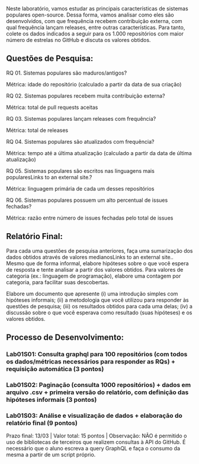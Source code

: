 Neste laboratório, vamos estudar as principais características de sistemas populares open-source. Dessa forma, vamos analisar como eles são desenvolvidos, com que frequência recebem contribuição externa, com qual frequência lançam releases, entre outras características. Para tanto, colete os dados indicados a seguir para os 1.000 repositórios com maior número de estrelas no GitHub e discuta os valores obtidos.

## Questões de Pesquisa:
RQ 01. Sistemas populares são maduros/antigos?

Métrica: idade do repositório (calculado a partir da data de sua criação)

RQ 02. Sistemas populares recebem muita contribuição externa?

Métrica: total de pull requests aceitas

RQ 03. Sistemas populares lançam releases com frequência?

Métrica: total de releases

RQ 04. Sistemas populares são atualizados com frequência?

Métrica: tempo até a última atualização (calculado a partir da data de última atualização)

RQ 05. Sistemas populares são escritos nas linguagens mais popularesLinks to an external site.?

Métrica: linguagem primária de cada um desses repositórios

RQ 06. Sistemas populares possuem um alto percentual de issues fechadas?

Métrica: razão entre número de issues fechadas pelo total de issues

## Relatório Final:
Para cada uma questões de pesquisa anteriores, faça uma sumarização dos dados obtidos através de valores medianosLinks to an external site.. Mesmo que de forma informal, elabore hipóteses sobre o que você espera de resposta e tente analisar a partir dos valores obtidos. Para valores de categoria (ex.: linguagem de programação), elabore uma contagem por categoria, para facilitar suas descobertas. 

Elabore um documento que apresente (i) uma introdução simples com hipóteses informais; (ii) a metodologia que você utilizou para responder às questões de pesquisa; (iii) os resultados obtidos para cada uma delas; (iv) a discussão sobre o que você esperava como resultado (suas hipóteses) e os valores obtidos.  

## Processo de Desenvolvimento:
### Lab01S01: Consulta graphql para 100 repositórios (com todos os dados/métricas necessários para responder as RQs) + requisição automática (3 pontos)

### Lab01S02:  Paginação (consulta 1000 repositórios) + dados em arquivo .csv  + primeira versão do relatório, com definição das hipóteses informais (3 pontos)

### Lab01S03: Análise e visualização de dados + elaboração do relatório final (9 pontos)

Prazo final: 13/03 | Valor total: 15 pontos | Observação: NÃO é permitido o uso de bibliotecas de terceiros que realizem consultas à API do GitHub. É necessário que o aluno escreva a query GraphQL e faça o consumo da mesma a partir de um script próprio.